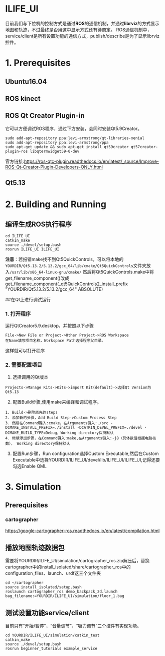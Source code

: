 # ILIFE_UI
目前我们与下位机的控制方式是通过**ROS**的通信机制，并通过**librviz**的方式显示地图和轨迹，不过最终是否用这中显示方式还有待商定。
ROS通信机制中，service/client是所有设置功能的通信方式，publish/describe是为了显示librviz控件。

# 1. Prerequisites

## Ubuntu16.04

## ROS kinect

## ROS Qt Creator Plugin-in
它可以方便调试ROS程序，通过下方安装，会同时安装Qt5.9Creator。
```
sudo add-apt-repository ppa:levi-armstrong/qt-libraries-xenial
sudo add-apt-repository ppa:levi-armstrong/ppa
sudo apt-get update && sudo apt-get install qt59creator qt57creator-plugin-ros libqtermwidget59-0-dev
```
官方链接:https://ros-qtc-plugin.readthedocs.io/en/latest/_source/Improve-ROS-Qt-Creator-Plugin-Developers-ONLY.html

## Qt5.13

# 2. Building and Running

## 编译生成ROS执行程序
```
cd ILIFE_UI
catkin_make
source ./devel/setup.bash
rosrun ILIFE_UI ILIFE_UI
```
**注意**：若报错make找不到Qt5QuickControls，可以将本地的`YOURDIR/Qt5.13.2/5.13.2/gcc_64/lib/cmake/Qt5QuickControls`文件夹放入`/usr/lib/x86_64-linux-gnu/cmake/`
然后将Qt5QuickControls.make中将get_filename_component()改成get_filename_component(_qt5QuickControls2_install_prefix "YOURDIR/Qt5.13.2/5.13.2/gcc_64" ABSOLUTE)

##在Qt上进行调试运行

### 1. 打开程序
运行QtCreator5.9.desktop，并按照以下步骤
```
File->New File or Project->Other Project->ROS Workspace
在Name填写项目名称，Workspace Path选择程序父目录。
```
这样就可以打开程序

### 2. 需要配置项目
1. 选择调用的Qt版本
```
Projects->Manage Kits->Kits->import Kit(default)->选择Qt Version为Qt5.13
```

2. 配置Build步骤,使用make来编译和调试程序。
```
1. Build->删除原先的steps
2. 添加新的步骤，Add Build Step->Custom Process Step
3. 然后在Command键入:cmake，在Arguments键入:./src -DCMAKE_INSTALL_PREFIX=./install -DCATKIN_DEVEL_PREFIX=./devel -DCMAKE_BUILD_TYPE=Debug，Working directory保持默认
4. 继续添加步骤，在Command键入:make,在Arguments键入:-j8（具体数值根据电脑核数）， Working directory保持默认
```
					
3. 配置Run步骤，Run configuration选择Custom Executable,然后在Custom Executable中选择YOURDIR/ILIFE_UI/devel/lib/ILIFE_UI/ILIFE_UI,记得还要勾选Enable QML

# 3. Simulation

## Prerequisites

### cartographer
https://google-cartographer-ros.readthedocs.io/en/latest/compilation.html

## 播放地图轨迹数据包
需要将YOURDIR/ILIFE_UI/simulation/cartographer_ros.zip解压后，替换cartographer中的install_isolated/share/cartographer_ros中的
configuration_files、launch、urdf这三个文件夹
```
cd ~/cartographer
source install_isolated/setup.bash
roslaunch cartographer_ros demo_backpack_2d.launch bag_filename:=YOURDIR/ILIFE_UI/simulation/floor_1.bag
```
## 测试设置功能service/client
目前只有“开始/暂停”，“音量调节”，“吸力调节”三个控件有实现功能。
```
cd YOURDIR/ILIFE_UI/simulation/catkin_test
catkin_make
source ./devel/setup.bash
rosrun beginner_tutorials example_service
```
